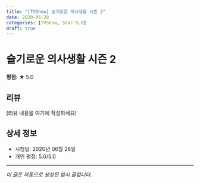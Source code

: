 ```yaml
---
title: "[TVShow] 슬기로운 의사생활 시즌 2"
date: 2020-06-28
categories: [TVShow, Star-5.0]
draft: true
---
```


# 슬기로운 의사생활 시즌 2

**평점:** ★ 5.0

## 리뷰

(리뷰 내용을 여기에 작성하세요)

## 상세 정보

- 시청일: 2020년 06월 28일
- 개인 평점: 5.0/5.0

---

*이 글은 자동으로 생성된 임시 글입니다.*

